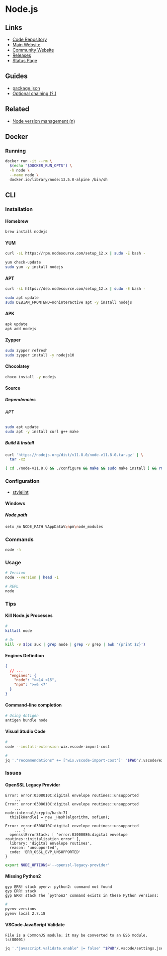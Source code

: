 # Node.js

<!--
https://app.pluralsight.com/paths/skills/working-with-nodejs
https://linkedin.com/learning/node-js-essential-training-3/learn-the-node-js-fundamentals
-->

## Links

- [Code Repository](https://github.com/npm/cli)
- [Main Website](https://npmjs.com)
- [Community Website](https://npm.community)
- [Releases](https://nodejs.org/en/about/releases/)
- [Status Page](https://status.npmjs.org/)

## Guides

- [package.json](https://docs.npmjs.com/cli/v8/configuring-npm/package-json)
- [Optional chaining (?.)](https://developer.mozilla.org/en-US/docs/Web/JavaScript/Reference/Operators/Optional_chaining)

## Related

- [Node version management (n)](/n.md)

## Docker

### Running

```sh
docker run -it --rm \
  $(echo "$DOCKER_RUN_OPTS") \
  -h node \
  --name node \
  docker.io/library/node:13.5.0-alpine /bin/sh
```

## CLI

### Installation

#### Homebrew

```sh
brew install nodejs
```

#### YUM

```sh
curl -sL https://rpm.nodesource.com/setup_12.x | sudo -E bash -

yum check-update
sudo yum -y install nodejs
```

#### APT

```sh
curl -sL https://deb.nodesource.com/setup_12.x | sudo -E bash -

sudo apt update
sudo DEBIAN_FRONTEND=noninteractive apt -y install nodejs
```

#### APK

```sh
apk update
apk add nodejs
```

#### Zypper

```sh
sudo zypper refresh
sudo zypper install -y nodejs10
```

#### Chocolatey

```sh
choco install -y nodejs
```

#### Source

##### Dependencies

###### APT

```sh
sudo apt update
sudo apt -y install curl g++ make
```

##### Build & Install

```sh
curl 'https://nodejs.org/dist/v11.8.0/node-v11.8.0.tar.gz' | \
  tar -xz

( cd ./node-v11.8.0 && ./configure && make && sudo make install ) && rm -r ./node-v11.8.0
```

### Configuration

- [stylelint](/stylelint.md#configuration)

#### Windows

##### Node path

```sh
setx /m NODE_PATH %AppData%\npm\node_modules
```

### Commands

```sh
node -h
```

### Usage

```sh
# Version
node --version | head -1

# REPL
node
```

### Tips

#### Kill Node.js Processes

```sh
#
killall node

# Or
kill -9 $(ps aux | grep node | grep -v grep | awk '{print $2}')
```

#### Engines Definition

```json
{
  // ...
  "engines": {
    "node": ">=14 <15",
    "npm": ">=6 <7"
  }
}
```

#### Command-line completion

```sh
# Using Antigen
antigen bundle node
```

#### Visual Studio Code

```sh
#
code --install-extension wix.vscode-import-cost

#
jq '."recommendations" += ["wix.vscode-import-cost"]' "$PWD"/.vscode/extensions.json | sponge "$PWD"/.vscode/extensions.json
```

### Issues

#### OpenSSL Legacy Provider

```log
Error: error:0308010C:digital envelope routines::unsupported
    ...
Error: error:0308010C:digital envelope routines::unsupported
    ...
node:internal/crypto/hash:71
  this[kHandle] = new _Hash(algorithm, xofLen);
                  ^
Error: error:0308010C:digital envelope routines::unsupported
    ... {
  opensslErrorStack: [ 'error:03000086:digital envelope routines::initialization error' ],
  library: 'digital envelope routines',
  reason: 'unsupported',
  code: 'ERR_OSSL_EVP_UNSUPPORTED'
}
```

```sh
export NODE_OPTIONS='--openssl-legacy-provider'
```

#### Missing Python2

```log
gyp ERR! stack pyenv: python2: command not found
gyp ERR! stack
gyp ERR! stack The `python2' command exists in these Python versions:
```

```sh
#
pyenv versions
pyenv local 2.7.18
```

#### VSCode JavaScript Validate

```log
File is a CommonJS module; it may be converted to an ES6 module. ts(80001)
```

```sh
jq '."javascript.validate.enable" |= false' "$PWD"/.vscode/settings.json | sponge "$PWD"/.vscode/settings.json
```

<!-- ####

```log
with exit code 134
```

https://stackoverflow.com/questions/59766839/error-code-elifecycle-npm-err-errno-134

```sh
export NODE_OPTIONS='--max-old-space-size=8192'
```
-->
